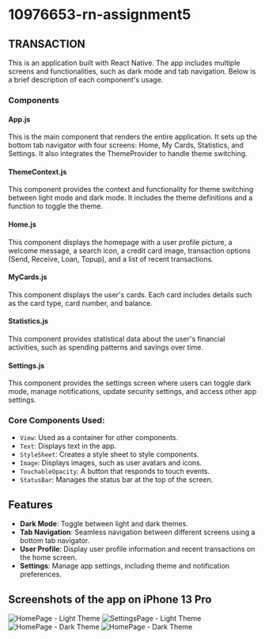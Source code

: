 # 10976653-rn-assignment5

## TRANSACTION

This is an application built with React Native. The app includes multiple screens and functionalities, such as dark mode and tab navigation. Below is a brief description of each component's usage.

### Components

#### App.js

This is the main component that renders the entire application. It sets up the bottom tab navigator with four screens: Home, My Cards, Statistics, and Settings. It also integrates the ThemeProvider to handle theme switching.

#### ThemeContext.js

This component provides the context and functionality for theme switching between light mode and dark mode. It includes the theme definitions and a function to toggle the theme.

#### Home.js

This component displays the homepage with a user profile picture, a welcome message, a search icon, a credit card image, transaction options (Send, Receive, Loan, Topup), and a list of recent transactions.

#### MyCards.js

This component displays the user's cards. Each card includes details such as the card type, card number, and balance.

#### Statistics.js

This component provides statistical data about the user's financial activities, such as spending patterns and savings over time.

#### Settings.js

This component provides the settings screen where users can toggle dark mode, manage notifications, update security settings, and access other app settings.

### Core Components Used:

- `View`: Used as a container for other components.
- `Text`: Displays text in the app.
- `StyleSheet`: Creates a style sheet to style components.
- `Image`: Displays images, such as user avatars and icons.
- `TouchableOpacity`: A button that responds to touch events.
- `StatusBar`: Manages the status bar at the top of the screen.

## Features

- **Dark Mode**: Toggle between light and dark themes.
- **Tab Navigation**: Seamless navigation between different screens using a bottom tab navigator.
- **User Profile**: Display user profile information and recent transactions on the home screen.
- **Settings**: Manage app settings, including theme and notification preferences.

## Screenshots of the app on iPhone 13 Pro

![HomePage - Light Theme](HomePage.png)
![SettingsPage - Light Theme](SettingsPage.png)
![HomePage - Dark Theme](HomePage_Dark.png)
![HomePage - Dark Theme](SettingsPage_Dark.png)
